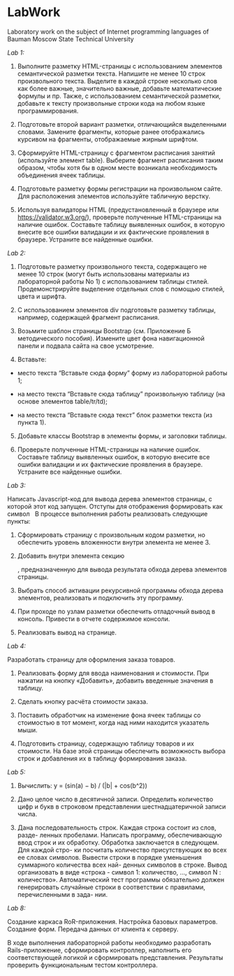 # LabWork
Laboratory work on the subject of Internet programming languages of Bauman Moscow State Technical University

<i>Lab 1:</i>
1. Выполните разметку HTML-страницы с использованием элементов семантической разметки текста. Напишите не менее 10 строк произвольного текста. Выделите в каждой строке несколько слов как более важные, значительно важные, добавьте математические формулы и пр. Также, с использованием семантической разметки, добавьте к тексту произвольные строки кода на любом языке программирования.

2. Подготовьте второй вариант разметки, отличающийся выделенными словами. Замените фрагменты, которые ранее отображались курсивом на фрагменты, отображаемые жирным шрифтом.

3. Сформируйте HTML-страницу с фрагментом расписания занятий (используйте элемент table). Выберите фрагмент расписания таким образом, чтобы хотя бы в одном месте возникала необходимость объединения ячеек таблицы.

4. Подготовьте разметку формы регистрации на произвольном сайте. Для расположения элементов используйте табличную верстку.

5. Используя валидаторы HTML (предустановленный в браузере или https://validator.w3.org/), проверьте полученные HTML-страницы на наличие ошибок. Составьте таблицу выявленных ошибок, в которую внесите все ошибки валидации и их фактические проявления в браузере. Устраните все найденные ошибки.


<i>Lab 2:</i>
1. Подготовьте разметку произвольного текста, содержащего не менее 10 строк (могут быть использованы материалы из лабораторной работы No 1) с использованием таблицы стилей. Продемонстрируйте выделение отдельных слов с помощью стилей, цвета и шрифта.

2. С использованием элементов div подготовьте разметку таблицы, например, содержащей фрагмент расписания.

3. Возьмите шаблон страницы Bootstrap (см. Приложение Б методического пособия). Измените цвет фона навигационной панели и подвала сайта на свое усмотрение.

4. Вставьте:

  - место текста “Вставьте сюда форму” форму из лабораторной работы 1;

  - на место текста “Вставьте сюда таблицу” произвольную таблицу (на основе элементов table/tr/td);

  - на место текста “Вставьте сюда текст” блок разметки текста (из пункта 1).

5. Добавьте классы Bootstrap в элементы формы, и заголовки таблицы.

6. Проверьте полученные HTML-страницы на наличие ошибок. Составьте таблицу выявленных ошибок, в которую внесите все ошибки валидации и их фактические проявления в браузере. Устраните все найденные ошибки.

<i>Lab 3:</i>

Написать Javascript-код для вывода дерева элементов страницы, с которой этот код запущен. Отступы для отображения формировать как символ &nbsp;
В процессе выполнения работы реализовать следующие пункты:
  
  1. Сформировать страницу с произвольным кодом разметки, но обеспечить уровень вложенности внутри элемента <body> не менее 3.

  2. Добавить внутри элемента <body> секцию <div>, предназначенную для вывода результата обхода дерева элементов страницы. 
  
  3. Выбрать способ активации рекурсивной программы обхода дерева элементов, реализовать и подключить эту программу.

  4. При проходе по узлам разметки обеспечить отладочный вывод в консоль. Привести в отчете содержимое консоли. 

  5. Реализовать вывод на странице.
  
<i>Lab 4:</i>
  
Разработать страницу для оформления заказа товаров.
  
  1. Реализовать форму для ввода наименования и стоимости. При нажатии на кнопку «Добавить», добавить введенные значения в таблицу.

  2. Сделать кнопку расчёта стоимости заказа.

  3. Поставить обработчик на изменение фона ячеек таблицы со стоимостью в тот момент, когда над ними находится указатель мыши.

  4. Подготовить страницу, содержащую таблицу товаров и их стоимости. На базе этой страницы обеспечить возможность выбора строк и добавления их в таблицу формирования заказа.

<i>Lab 5:</i>
  
  1. Вычислить: y = (sin(a) − b) / (|b| + cos(b^2))
  
  2. Дано целое число в десятичной записи. Определить количество цифр
и букв в строковом представлении шестнадцатеричной записи числа.
  
  3. Дана последовательность строк. Каждая строка состоит из слов, разде-
ленных пробелами. Написать программу, обеспечивающую ввод строк и
их обработку. Обработка заключается в следующем. Для каждой стро-
ки посчитать количество присутствующих во всех ее словах символов.
Вывести строки в порядке уменьшения суммарного количества всех най-
денных символов в строке. Вывод организовать в виде «строка - символ
1: количество, ..., символ N : количество».
Автоматический тест программы обязательно должен генерировать
случайные строки в соответствии с правилами, перечисленными в зада-
нии.
  
<i>Lab 8:</i>

Создание каркаса RoR-приложения. Настройка базовых параметров. Создание форм. Передача данных от клиента к серверу.

В ходе выполнения лабораторной работы необходимо разработать Rails-приложение, сформировать контроллер, наполнить его соответствующей логикой и сформировать представления. Результаты проверить функциональным тестом контроллера.
